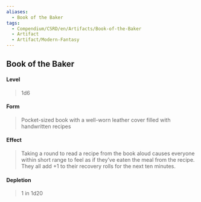 ```yaml
---
aliases:
  - Book of the Baker
tags:
  - Compendium/CSRD/en/Artifacts/Book-of-the-Baker
  - Artifact
  - Artifact/Modern-Fantasy
---
```

  
    
## Book of the Baker  
#### Level   
>1d6  
#### Form  
> Pocket-sized book with a well-worn leather cover filled with handwritten recipes  
#### Effect  
> Taking a round to read a recipe from the book aloud causes everyone within short range to feel as if they’ve eaten the meal from the recipe. They all add +1 to their recovery rolls for the next ten minutes.   
#### Depletion   
>1 in 1d20  
  
